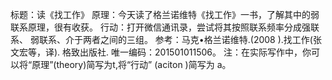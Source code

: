 标题：读《找工作》
原理：今天读了格兰诺维特《找工作》一书，了解其中的弱
联系原理，很有收获。
行动：打开微信通讯录，尝试将其按照联系频率分成强联系、
弱联系、介于两者之间的三组。
参考：马克•格兰诺维特.(2008 ).找工作(张文宏等，译).
格致出版社.
唯一编码：201501011506。
注：在实际写作中，你可以将“原理”(theory)简写为t,将“行动”
(aciton )简写为 a。